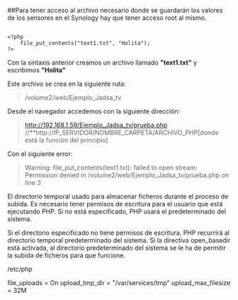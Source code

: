 ##Para tener acceso al archivo necesario donde se guardarán los valores de los sensores en el Synology hay que tener acceso root al mismo.
```

<?php
	file_put_contents("text1.txt", "Holita");
?>

```

Con la sintaxis anterior creamos un archivo llamado **"text1.txt"** y escribimos **"Holita"** 

Este archivo se crea en la siguiente ruta:

>/volume2/web/Ejemplo_Jadsa_tv

Desde el navegador accedemos con la siguiente dirección:

>http://192.168.1.59/Ejemplo_Jadsa_tv/prueba.php //**http://IP_SERVIDOR/NOMBRE_CARPETA/ARCHIVO_PHP[donde está la función del principio]

Con el siguiente error:

>Warning: file_put_contents(text1.txt): failed to open stream: Permission denied in /volume2/web/Ejemplo_Jadsa_tv/prueba.php on line 3

El directorio temporal usado para almacenar ficheros durante el proceso de subida. Es necesario tener permisos de escritura para el usuario que está ejecutando PHP. Si no está especificado, PHP usará el predeterminado del sistema.

Si el directorio especificado no tiene permisos de escritura, PHP recurrirá al directorio temporal predeterminado del sistema. Si la directiva open_basedir está activada, al directorio predeterminado del sistema se le ha de permitir la subida de ficheros para que funcione.

/etc/php

file_uploads = On
upload_tmp_dir = "/var/services/tmp"
upload_max_filesize = 32M
